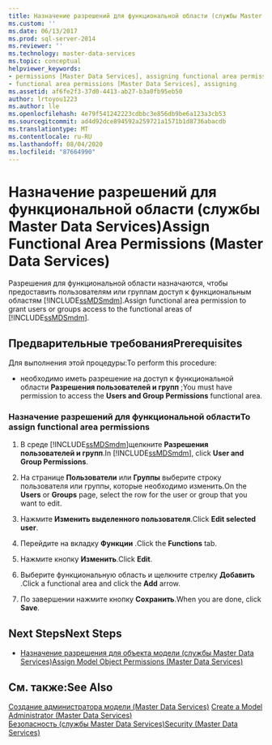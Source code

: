 ```yaml
---
title: Назначение разрешений для функциональной области (службы Master Data Services) | Документы Майкрософт
ms.custom: ''
ms.date: 06/13/2017
ms.prod: sql-server-2014
ms.reviewer: ''
ms.technology: master-data-services
ms.topic: conceptual
helpviewer_keywords:
- permissions [Master Data Services], assigning functional area permissions
- functional area permissions [Master Data Services], assigning
ms.assetid: af6fe2f3-37d0-4413-ab27-b3a0fb95eb50
author: lrtoyou1223
ms.author: lle
ms.openlocfilehash: 4e79f541242223cdbbc3e856db9be6a123a3cb53
ms.sourcegitcommit: ad4d92dce894592a259721a1571b1d8736abacdb
ms.translationtype: MT
ms.contentlocale: ru-RU
ms.lasthandoff: 08/04/2020
ms.locfileid: "87664990"
---
```

# <a name="assign-functional-area-permissions-master-data-services"></a><span data-ttu-id="e1218-102">Назначение разрешений для функциональной области (службы Master Data Services)</span><span class="sxs-lookup"><span data-stu-id="e1218-102">Assign Functional Area Permissions (Master Data Services)</span></span>
  <span data-ttu-id="e1218-103">Разрешения для функциональной области назначаются, чтобы предоставить пользователям или группам доступ к функциональным областям [!INCLUDE[ssMDSmdm](../includes/ssmdsmdm-md.md)].</span><span class="sxs-lookup"><span data-stu-id="e1218-103">Assign functional area permission to grant users or groups access to the functional areas of [!INCLUDE[ssMDSmdm](../includes/ssmdsmdm-md.md)].</span></span>  
  
## <a name="prerequisites"></a><span data-ttu-id="e1218-104">Предварительные требования</span><span class="sxs-lookup"><span data-stu-id="e1218-104">Prerequisites</span></span>  
 <span data-ttu-id="e1218-105">Для выполнения этой процедуры:</span><span class="sxs-lookup"><span data-stu-id="e1218-105">To perform this procedure:</span></span>  
  
-   <span data-ttu-id="e1218-106">необходимо иметь разрешение на доступ к функциональной области **Разрешения пользователей и групп** ;</span><span class="sxs-lookup"><span data-stu-id="e1218-106">You must have permission to access the **Users and Group Permissions** functional area.</span></span>  
  
### <a name="to-assign-functional-area-permissions"></a><span data-ttu-id="e1218-107">Назначение разрешений для функциональной области</span><span class="sxs-lookup"><span data-stu-id="e1218-107">To assign functional area permissions</span></span>  
  
1.  <span data-ttu-id="e1218-108">В среде [!INCLUDE[ssMDSmdm](../includes/ssmdsmdm-md.md)]щелкните **Разрешения пользователей и групп**.</span><span class="sxs-lookup"><span data-stu-id="e1218-108">In [!INCLUDE[ssMDSmdm](../includes/ssmdsmdm-md.md)], click **User and Group Permissions**.</span></span>  
  
2.  <span data-ttu-id="e1218-109">На странице **Пользователи** или **Группы** выберите строку пользователя или группы, которые необходимо изменить.</span><span class="sxs-lookup"><span data-stu-id="e1218-109">On the **Users** or **Groups** page, select the row for the user or group that you want to edit.</span></span>  
  
3.  <span data-ttu-id="e1218-110">Нажмите **Изменить выделенного пользователя**.</span><span class="sxs-lookup"><span data-stu-id="e1218-110">Click **Edit selected user**.</span></span>  
  
4.  <span data-ttu-id="e1218-111">Перейдите на вкладку **Функции** .</span><span class="sxs-lookup"><span data-stu-id="e1218-111">Click the **Functions** tab.</span></span>  
  
5.  <span data-ttu-id="e1218-112">Нажмите кнопку **Изменить**.</span><span class="sxs-lookup"><span data-stu-id="e1218-112">Click **Edit**.</span></span>  
  
6.  <span data-ttu-id="e1218-113">Выберите функциональную область и щелкните стрелку **Добавить** .</span><span class="sxs-lookup"><span data-stu-id="e1218-113">Click a functional area and click the **Add** arrow.</span></span>  
  
7.  <span data-ttu-id="e1218-114">По завершении нажмите кнопку **Сохранить**.</span><span class="sxs-lookup"><span data-stu-id="e1218-114">When you are done, click **Save**.</span></span>  
  
## <a name="next-steps"></a><span data-ttu-id="e1218-115">Next Steps</span><span class="sxs-lookup"><span data-stu-id="e1218-115">Next Steps</span></span>  
  
-   [<span data-ttu-id="e1218-116">Назначение разрешения для объекта модели (службы Master Data Services)</span><span class="sxs-lookup"><span data-stu-id="e1218-116">Assign Model Object Permissions &#40;Master Data Services&#41;</span></span>](assign-model-object-permissions-master-data-services.md)  
  
## <a name="see-also"></a><span data-ttu-id="e1218-117">См. также:</span><span class="sxs-lookup"><span data-stu-id="e1218-117">See Also</span></span>  
 <span data-ttu-id="e1218-118">[Создание администратора модели &#40;Master Data Services&#41;](../../2014/master-data-services/create-a-model-administrator-master-data-services.md) </span><span class="sxs-lookup"><span data-stu-id="e1218-118">[Create a Model Administrator &#40;Master Data Services&#41;](../../2014/master-data-services/create-a-model-administrator-master-data-services.md) </span></span>  
 [<span data-ttu-id="e1218-119">Безопасность (службы Master Data Services)</span><span class="sxs-lookup"><span data-stu-id="e1218-119">Security &#40;Master Data Services&#41;</span></span>](../../2014/master-data-services/security-master-data-services.md)  
  
  
